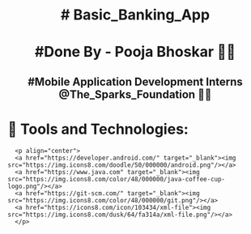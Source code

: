 
<h1 align="center"># Basic_Banking_App


<h1 align="center"> #Done By - Pooja Bhoskar 👩‍💻
<h2 align="center"> #Mobile Application Development Interns @The_Sparks_Foundation 👩‍💻

# 🚀  Tools and Technologies:
      
      <p align="center"> 
      <a href="https://developer.android.com/" target="_blank"><img src="https://img.icons8.com/doodle/50/000000/android.png"/></a>
      <a href="https://www.java.com" target="_blank"><img src="https://img.icons8.com/color/48/000000/java-coffee-cup-logo.png"/></a>
      <a href="https://git-scm.com/" target="_blank"><img src="https://img.icons8.com/color/48/000000/git.png"/></a> 
      <a href="https://icons8.com/icon/103434/xml-file"><img src="https://img.icons8.com/dusk/64/fa314a/xml-file.png"/></a>
      </p>

